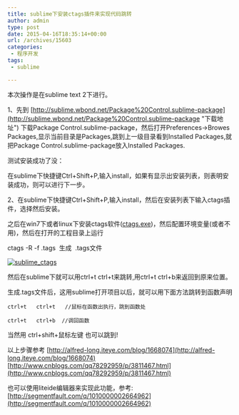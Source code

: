 ```yaml
---
title: sublime下安装ctags插件来实现代码跳转
author: admin
type: post
date: 2015-04-16T18:35:14+00:00
url: /archives/15603
categories:
 - 程序开发
tags:
 - sublime

---
```

本次操作是在sublime text 2下进行。

1、先到 [http://sublime.wbond.net/Package%20Control.sublime-package](http://sublime.wbond.net/Package%20Control.sublime-package "下载地址") 下载Package Control.sublime-package，然后打开Preferences->Browes Packages,显示当前目录是Packages,跳到上一级目录看到Installed Packages,就把Package Control.sublime-package放入Installed Packages.

测试安装成功了没：

在sublime下快捷键Ctrl+Shift+P,输入install，如果有显示出安装列表，则表明安装成功，则可以进行下一步。

2、在sublime下快捷键Ctrl+Shift+P,输入install，然后在安装列表下输入ctags插件，选择然后安装。

之后在win7下或者linux下安装ctags软件([ctags.exe][1])，然后配置环境变量(或者不用)，然后在打开的工程目录上运行

ctags -R -f .tags  生成  .tags文件

[![sublime_ctags](http://blog.haohtml.com/wp-content/uploads/2015/04/sublime_ctags.png)][2]

然后在sublime下就可以用ctrl+t ctrl+t来跳转,用ctrl+t ctrl+b来返回到原来位置。

生成.tags文件后，这用sublime打开项目以后，就可以用下面方法跳转到函数声明

```
ctrl+t   ctrl+t   //鼠标在函数出执行，跳到函数处

ctrl+t   ctrl+b  //调回函数
```

当然用 ctrl+shift+鼠标左键 也可以跳到!

以上步骤参考 [http://alfred-long.iteye.com/blog/1668074](http://alfred-long.iteye.com/blog/1668074) [http://www.cnblogs.com/qq78292959/p/3811467.html](http://www.cnblogs.com/qq78292959/p/3811467.html)

也可以使用liteide编辑器来实现此功能，参考: [http://segmentfault.com/q/1010000002664962](http://segmentfault.com/q/1010000002664962)

 [1]: http://blog.haohtml.com/wp-content/uploads/2015/04/ctags.exe_.txt
 [2]: http://blog.haohtml.com/wp-content/uploads/2015/04/sublime_ctags.png